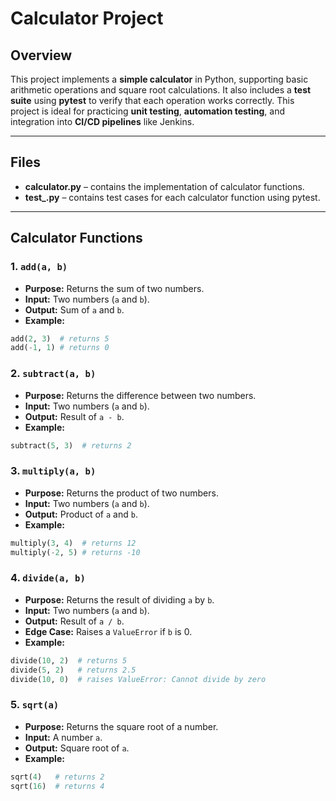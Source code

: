 # Calculator Project

## Overview
This project implements a **simple calculator** in Python, supporting basic arithmetic operations and square root calculations. It also includes a **test suite** using **pytest** to verify that each operation works correctly. This project is ideal for practicing **unit testing**, **automation testing**, and integration into **CI/CD pipelines** like Jenkins.

---

## Files
- **calculator.py** – contains the implementation of calculator functions.  
- **test_.py** – contains test cases for each calculator function using pytest.

---

## Calculator Functions

### 1. `add(a, b)`
- **Purpose:** Returns the sum of two numbers.  
- **Input:** Two numbers (`a` and `b`).  
- **Output:** Sum of `a` and `b`.  
- **Example:**  
```python
add(2, 3)  # returns 5
add(-1, 1) # returns 0
```

### 2. `subtract(a, b)`
- **Purpose:** Returns the difference between two numbers.  
- **Input:** Two numbers (`a` and `b`).  
- **Output:** Result of `a - b`.  
- **Example:**  
```python
subtract(5, 3)  # returns 2
```

### 3. `multiply(a, b)`
- **Purpose:** Returns the product of two numbers.  
- **Input:** Two numbers (`a` and `b`).  
- **Output:** Product of `a` and `b`.  
- **Example:**  
```python
multiply(3, 4)  # returns 12
multiply(-2, 5) # returns -10
```

### 4. `divide(a, b)`
- **Purpose:** Returns the result of dividing `a` by `b`.  
- **Input:** Two numbers (`a` and `b`).  
- **Output:** Result of `a / b`.  
- **Edge Case:** Raises a `ValueError` if `b` is 0.  
- **Example:**  
```python
divide(10, 2)  # returns 5
divide(5, 2)   # returns 2.5
divide(10, 0)  # raises ValueError: Cannot divide by zero
```

### 5. `sqrt(a)`
- **Purpose:** Returns the square root of a number.  
- **Input:** A number `a`.  
- **Output:** Square root of `a`.  
- **Example:**  
```python
sqrt(4)   # returns 2
sqrt(16)  # returns 4
```


